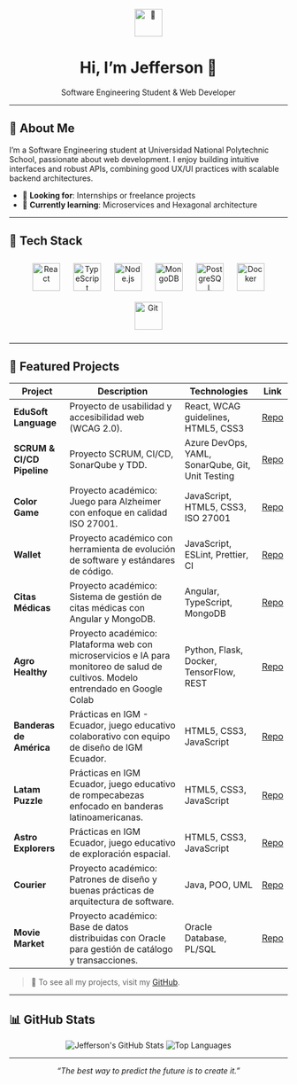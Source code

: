<!-- Header -->
<p align="center">
  <img src="https://media.giphy.com/media/xUPGcguWZHRC2HyBRS/giphy.gif" alt="👋" width="50"/>
  <h1 align="center">Hi, I’m Jefferson 👋</h1>
  <p align="center">Software Engineering Student & Web Developer</p>
</p>

---

## 🚀 About Me
I’m a Software Engineering student at Universidad National Polytechnic School, passionate about web development. I enjoy building intuitive interfaces and robust APIs, combining good UX/UI practices with scalable backend architectures.

- 💼 **Looking for**: Internships or freelance projects  
- 🌱 **Currently learning**: Microservices and Hexagonal architecture

---

## 🔧 Tech Stack  

<div align="center">
  <a href="https://reactjs.org/" target="_blank"><img src="https://profilinator.rishav.dev/skills-assets/react-original-wordmark.svg" alt="React" height="50" style="margin:10px;" /></a>
  <a href="https://www.typescriptlang.org/" target="_blank"><img src="https://profilinator.rishav.dev/skills-assets/typescript-original.svg" alt="TypeScript" height="50" style="margin:10px;" /></a>
  <a href="https://nodejs.org/" target="_blank"><img src="https://profilinator.rishav.dev/skills-assets/nodejs-original-wordmark.svg" alt="Node.js" height="50" style="margin:10px;" /></a>
  <a href="https://www.mongodb.com/" target="_blank"><img src="https://profilinator.rishav.dev/skills-assets/mongodb-original-wordmark.svg" alt="MongoDB" height="50" style="margin:10px;" /></a>
  <a href="https://www.postgresql.org/" target="_blank"><img src="https://profilinator.rishav.dev/skills-assets/postgresql-original-wordmark.svg" alt="PostgreSQL" height="50" style="margin:10px;" /></a>
  <a href="https://www.docker.com/" target="_blank"><img src="https://profilinator.rishav.dev/skills-assets/docker-original-wordmark.svg" alt="Docker" height="50" style="margin:10px;" /></a>
  <a href="https://github.com/" target="_blank"><img src="https://profilinator.rishav.dev/skills-assets/git-scm-icon.svg" alt="Git" height="50" style="margin:10px;" /></a>
</div>

---

## 📂 Featured Projects

| Project                       | Description                                                                          | Technologies                                             | Link                                                                                                 |
|-------------------------------|--------------------------------------------------------------------------------------|----------------------------------------------------------|------------------------------------------------------------------------------------------------------|
| **EduSoft Language**          | Proyecto de usabilidad y accesibilidad web (WCAG 2.0).                                | React, WCAG guidelines, HTML5, CSS3                      | [Repo](https://github.com/JeffersonDaviid/EduSoft-Language)                                          |
| **SCRUM & CI/CD Pipeline**    | Proyecto SCRUM, CI/CD, SonarQube y TDD.                  | Azure DevOps, YAML, SonarQube, Git, Unit Testing         | [Repo](https://dev.azure.com/Xelan/GR06-ISWD622-25A/_git/GR06-ISWD622-25A)                            |
| **Color Game**                | Proyecto académico: Juego para Alzheimer con enfoque en calidad ISO 27001.                               | JavaScript, HTML5, CSS3, ISO 27001                       | [Repo](https://github.com/JeffersonDaviid/Color-Game)                                                |
| **Wallet**               | Proyecto académico con herramienta de evolución de software y estándares de código.                         | JavaScript, ESLint, Prettier, CI                         | [Repo](https://github.com/JeffersonDaviid/CE-Proyecto)                                               |
| **Citas Médicas**             | Proyecto académico: Sistema de gestión de citas médicas con Angular y MongoDB.                           | Angular, TypeScript, MongoDB                             | [Repo](https://github.com/JeffersonDaviid/Citas-medicas)                                             |
| **Agro Healthy**              | Proyecto académico: Plataforma web con microservicios e IA para monitoreo de salud de cultivos. Modelo entrendado en Google Colab         | Python, Flask, Docker, TensorFlow, REST                  | [Repo](https://github.com/JeffersonDaviid/Agro-Healthy)                                               |
| **Banderas de América**       | Prácticas en IGM - Ecuador, juego educativo colaborativo con equipo de diseño de IGM Ecuador.                    | HTML5, CSS3, JavaScript                                  | [Repo](https://github.com/JeffersonDaviid/Banderas-de-America)                                        |
| **Latam Puzzle**              | Prácticas en IGM Ecuador, juego educativo de rompecabezas enfocado en banderas latinoamericanas.               | HTML5, CSS3, JavaScript                                  | [Repo](https://github.com/JeffersonDaviid/Latam-Puzzle)                                               |
| **Astro Explorers**           | Prácticas en IGM Ecuador, juego educativo de exploración espacial.         | HTML5, CSS3, JavaScript                                  | [Repo](https://github.com/JeffersonDaviid/Astro-Explorers)                                           |
| **Courier**               | Proyecto académico: Patrones de diseño y buenas prácticas de arquitectura de software.       | Java, POO, UML                                           | [Repo](https://github.com/JeffersonDaviid/Courier-EPN)                                               |
| **Movie Market**              | Proyecto académico: Base de datos distribuidas con Oracle para gestión de catálogo y transacciones.      | Oracle Database, PL/SQL                                  | [Repo](https://github.com/JeffersonDaviid/MOVIE-MARKET)                                               |


> 🔗 To see all my projects, visit my [GitHub](https://github.com/JeffersonDaviid).

---

## 📊 GitHub Stats

<p align="center">
  <img src="https://github-readme-stats.vercel.app/api?username=JeffersonDaviid&show_icons=true&count_private=true&hide_border=true" alt="Jefferson's GitHub Stats" />
  <img src="https://github-readme-stats.vercel.app/api/top-langs/?username=JeffersonDaviid&layout=compact&hide_border=true" alt="Top Languages" />
</p>


---

<p align="center">
  <em>“The best way to predict the future is to create it.”</em>
</p>
